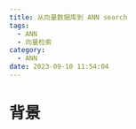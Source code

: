 ```yaml
---
title: 从向量数据库到 ANN search
tags:
  - ANN 
  - 向量检索
category:
  - ANN
date: 2023-09-10 11:54:04
---
```


# 背景
